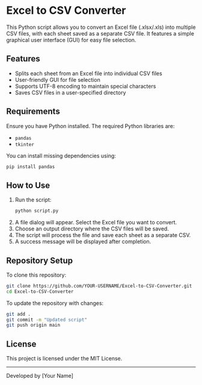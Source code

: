 # Excel to CSV Converter

This Python script allows you to convert an Excel file (.xlsx/.xls) into multiple CSV files, with each sheet saved as a separate CSV file. It features a simple graphical user interface (GUI) for easy file selection.

## Features
- Splits each sheet from an Excel file into individual CSV files
- User-friendly GUI for file selection
- Supports UTF-8 encoding to maintain special characters
- Saves CSV files in a user-specified directory

## Requirements
Ensure you have Python installed. The required Python libraries are:
- `pandas`
- `tkinter`

You can install missing dependencies using:
```sh
pip install pandas
```

## How to Use
1. Run the script:
   ```sh
   python script.py
   ```
2. A file dialog will appear. Select the Excel file you want to convert.
3. Choose an output directory where the CSV files will be saved.
4. The script will process the file and save each sheet as a separate CSV.
5. A success message will be displayed after completion.

## Repository Setup
To clone this repository:
```sh
git clone https://github.com/YOUR-USERNAME/Excel-to-CSV-Converter.git
cd Excel-to-CSV-Converter
```

To update the repository with changes:
```sh
git add .
git commit -m "Updated script"
git push origin main
```

## License
This project is licensed under the MIT License.

---
Developed by [Your Name]

